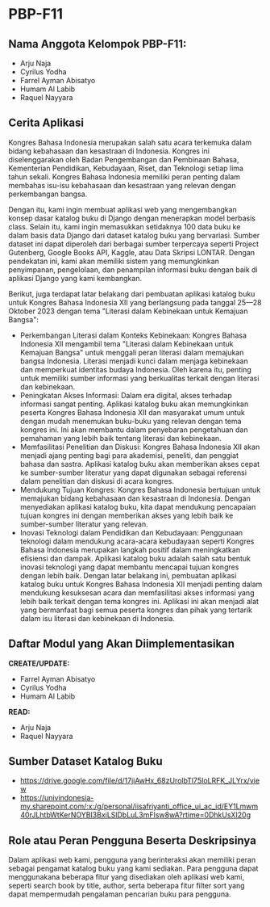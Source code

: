 # PBP-F11

## Nama Anggota Kelompok PBP-F11:
- Arju Naja
- Cyrilus Yodha
- Farrel Ayman Abisatyo
- Humam Al Labib
- Raquel Nayyara

## Cerita Aplikasi

Kongres Bahasa Indonesia merupakan salah satu acara terkemuka dalam bidang kebahasaan dan kesastraan di Indonesia. Kongres ini diselenggarakan oleh Badan Pengembangan dan Pembinaan Bahasa, Kementerian Pendidikan, Kebudayaan, Riset, dan Teknologi setiap lima tahun sekali. Kongres Bahasa Indonesia memiliki peran penting dalam membahas isu-isu kebahasaan dan kesastraan yang relevan dengan perkembangan bangsa.

Dengan itu, kami ingin membuat aplikasi web yang mengembangkan konsep dasar katalog buku di Django dengan menerapkan model berbasis class. Selain itu, kami ingin memasukkan setidaknya 100 data buku ke dalam basis data Django dari dataset katalog buku yang bervariasi. Sumber dataset ini dapat diperoleh dari berbagai sumber terpercaya seperti Project Gutenberg, Google Books API, Kaggle, atau Data Skripsi LONTAR. Dengan pendekatan ini, kami akan memiliki sistem yang memungkinkan penyimpanan, pengelolaan, dan penampilan informasi buku dengan baik di aplikasi Django yang kami kembangkan. 

Berikut, juga terdapat latar belakang dari pembuatan aplikasi katalog buku untuk Kongres Bahasa Indonesia XII yang berlangsung pada tanggal 25—28 Oktober 2023 dengan tema "Literasi dalam Kebinekaan untuk Kemajuan Bangsa":
- Perkembangan Literasi dalam Konteks Kebinekaan: Kongres Bahasa Indonesia XII mengambil tema "Literasi dalam Kebinekaan untuk Kemajuan Bangsa" untuk menggali peran literasi dalam memajukan bangsa Indonesia. Literasi menjadi kunci dalam menjaga kebinekaan dan memperkuat identitas budaya Indonesia. Oleh karena itu, penting untuk memiliki sumber informasi yang berkualitas terkait dengan literasi dan kebinekaan.
- Peningkatan Akses Informasi: Dalam era digital, akses terhadap informasi sangat penting. Aplikasi katalog buku akan memungkinkan peserta Kongres Bahasa Indonesia XII dan masyarakat umum untuk dengan mudah menemukan buku-buku yang relevan dengan tema kongres ini. Ini akan membantu dalam penyebaran pengetahuan dan pemahaman yang lebih baik tentang literasi dan kebinekaan.
- Memfasilitasi Penelitian dan Diskusi: Kongres Bahasa Indonesia XII akan menjadi ajang penting bagi para akademisi, peneliti, dan penggiat bahasa dan sastra. Aplikasi katalog buku akan memberikan akses cepat ke sumber-sumber literatur yang dapat digunakan sebagai referensi dalam penelitian dan diskusi di acara kongres.
- Mendukung Tujuan Kongres: Kongres Bahasa Indonesia bertujuan untuk memajukan bidang kebahasaan dan kesastraan di Indonesia. Dengan menyediakan aplikasi katalog buku, kita dapat mendukung pencapaian tujuan kongres ini dengan memberikan akses yang lebih baik ke sumber-sumber literatur yang relevan.
- Inovasi Teknologi dalam Pendidikan dan Kebudayaan: Penggunaan teknologi dalam mendukung acara-acara kebudayaan seperti Kongres Bahasa Indonesia merupakan langkah positif dalam meningkatkan efisiensi dan dampak. Aplikasi katalog buku adalah salah satu bentuk inovasi teknologi yang dapat membantu mencapai tujuan kongres dengan lebih baik.
Dengan latar belakang ini, pembuatan aplikasi katalog buku untuk Kongres Bahasa Indonesia XII menjadi penting dalam mendukung kesuksesan acara dan memfasilitasi akses informasi yang lebih baik terkait dengan tema kongres ini. Aplikasi ini akan menjadi alat yang bermanfaat bagi semua peserta kongres dan pihak yang tertarik dalam isu literasi dan kebinekaan di Indonesia.

## Daftar Modul yang Akan Diimplementasikan
**CREATE/UPDATE:**
- Farrel Ayman Abisatyo
- Cyrilus Yodha
- Humam Al Labib <br>

**READ:**
- Arju Naja
- Raquel Nayyara

## Sumber Dataset Katalog Buku
- https://drive.google.com/file/d/17jiAwHx_68zUrolbTl75IoLRFK_JLYrx/view
- https://univindonesia-my.sharepoint.com/:x:/g/personal/iisafriyanti_office_ui_ac_id/EY1Lmwm40rJLhtbWtKerNOYBI3BxiLSlDbLuL3mFIsw8wA?rtime=0DhkUsXI20g

## Role atau Peran Pengguna Beserta Deskripsinya
Dalam aplikasi web kami, pengguna yang berinteraksi akan memiliki peran sebagai pengamat katalog buku yang kami sediakan. Para pengguna dapat menggunakana beberapa fitur yang disediakan oleh aplikasi web kami, seperti search book by title, author, serta beberapa fitur filter sort yang dapat mempermudah pengalaman pencarian buku para pengguna.
